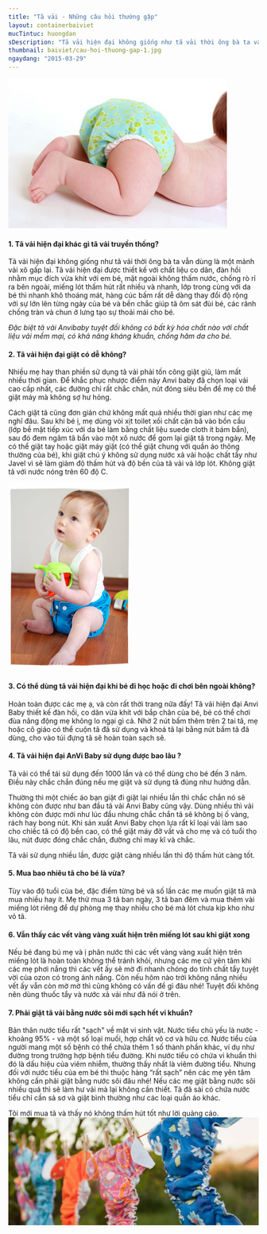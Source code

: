 ```yaml
---
title: "Tã vải - Những câu hỏi thường gặp"
layout: containerbaiviet
mucTintuc: huongdan
sDescription: "Tã vải hiện đại không giống như tã vải thời ông bà ta vẫn dùng là một mảnh vải xô gấp lại."
thumbnail: baiviet/cau-hoi-thuong-gap-1.jpg
ngaydang: "2015-03-29"
---
```



![](cau-hoi-thuong-gap-1.jpg)

#### 1.	Tã vải hiện đại khác gì tã vải truyền thống?

Tã vải hiện đại không giống như tã vải thời ông bà ta vẫn dùng là một mảnh vải xô gấp lại. Tã vải hiện đại được thiết kế với chất liệu co dãn, đàn hồi nhằm mục đích vừa khít với em bé, mặt ngoài không thấm nước, chống rò rỉ ra bên ngoài, miếng lót thấm hút rất nhiều và nhanh, lớp trong cùng với da bé thì nhanh khô thoáng mát, hàng cúc bấm rất dễ dàng thay đổi độ rộng với sự lớn lên từng ngày của bé và bền chắc giúp tã ôm sát đùi bé, các rãnh chống tràn và chun ở lưng tạo sự thoải mái cho bé.

*Đặc biệt tã vải Anvibaby tuyệt đối không có bất kỳ hóa chất nào với chất liệu vải mềm mại, có khả năng kháng khuẩn, chống hăm da cho bé.*



#### 2.	Tã vải hiện đại giặt có dễ không?

Nhiều mẹ hay than phiền sử dụng tã vải phải tốn công giặt giũ, làm mất nhiều thời gian. Để khắc phục nhược điểm này Anvi baby đã chọn loại vải cao cấp nhất, các đường chỉ rất chắc chắn, nút đóng siêu bền để mẹ có thể giặt máy mà không sợ hư hỏng.

Cách giặt tã cũng đơn giản chứ không mất quá nhiều thời gian như các mẹ nghĩ đâu. Sau khi bé ị, mẹ dùng vòi xịt toilet xối chất cặn bã vào bồn cầu (lớp bề mặt tiếp xúc với da bé làm bằng chất liệu suede cloth ít bám bẩn), sau đó đem ngâm tã bẩn vào một xô nước để gom lại giặt tã trong ngày. Mẹ có thể giặt tay hoặc giặt máy giặt (có thể giặt chung với quần áo thông thường của bé), khi giặt chú ý không sử dụng nước xả vải hoặc chất tẩy như Javel vì sẽ làm giảm độ thấm hút và độ bền của tã vải và lớp lót. Không giặt tã với nước nóng trên 60 độ C.

![](cau-hoi-thuong-gap-2.jpg)

#### 3.	Có thể dùng tã vải hiện đại khi bé đi học hoặc đi chơi bên ngoài không?

Hoàn toàn được các mẹ ạ, và còn rất thời trang nữa đấy! Tã vải hiện đại Anvi Baby thiết kế đàn hồi, co dãn vừa khít với bắp chân của bé,  bé có thể chơi đùa năng động mẹ không lo ngại gì cả. Nhờ 2 nút bấm thêm trên 2 tai tã, mẹ hoặc cô giáo có thể cuộn tã đã sử dụng và khoá tã lại bằng nút bấm tã đã dùng, cho vào túi đựng tã sẽ hoàn toàn sạch sẽ.

#### 4.	Tã vải hiện đại AnVi Baby sử dụng được bao lâu ?

Tã vải có thể tái sử dụng đến 1000 lần và có thể dùng cho bé đến 3 năm. Điều này chắc chắn đúng nếu mẹ giặt và sử dụng tã đúng như hướng dẫn.

 Thường thì một chiếc áo bạn giặt đi giặt lại nhiều lần thì chắc chắn nó sẽ không còn được như ban đầu tã vải Anvi Baby cũng vậy. Dùng nhiều thì vải không còn được mới như lúc đầu nhưng chắc chắn tã sẽ không bị ố vàng, rách hay bong nút.
Khi sản xuất Anvi Baby chọn lựa rất kĩ loại vải làm sao cho chiếc tã có độ bền cao, có thể giặt máy đỡ vất vả cho mẹ và có tuổi thọ lâu, nút được đóng chắc chắn, đường chỉ may kĩ và chắc.

Tã vải sử dụng nhiều lần, được giặt càng nhiều lần thì độ thấm hút càng tốt.  

#### 5.	Mua bao nhiêu tã cho bé là vừa?

Tùy vào độ tuổi của bé, đặc điểm từng bé và số lần các mẹ muốn giặt tã mà mua nhiều hay ít. Mẹ thử mua 3 tã ban ngày, 3 tã ban đêm và mua thêm vài miếng lót riêng để dự phòng mẹ thay nhiều cho bé mà lót chưa kịp kho như vỏ tã.

#### 6.	 Vẫn thấy các vết vàng vàng xuất hiện trên miếng lót sau khi giặt xong

Nếu bé đang bú mẹ và ị phân nước thì các vết vàng vàng xuất hiện trên miếng lót là hoàn toàn không thể tránh khỏi, nhưng các mẹ cứ yên tâm khi các mẹ phơi nắng thì các vết ấy sẽ mờ đi nhanh chóng do tính chất tẩy tuyệt vời của ozon có trong ánh nắng. Còn nếu hôm nào trời không nắng nhiều vết ấy vẫn còn mờ mờ thì cũng không có vấn đề gì đâu nhé! Tuyệt đối không nên dùng thuốc tẩy và nước xả vải như đã nói ở trên.

#### 7.	Phải giặt tã vải bằng nước sôi mới sạch hết vi khuẩn?

Bản thân nước tiểu rất "sạch" về mặt vi sinh vật. Nước tiểu chủ yếu là nước - khoảng 95% - và một số loại muối, hợp chất vô cơ và hữu cơ. Nước tiểu của người mang một số bệnh có thể chứa thêm 1 số thành phần khác, ví dụ như đường trong trường hợp bệnh tiểu đường. Khi nước tiểu có chứa vi khuẩn thì đó là dấu hiệu của viêm nhiễm, thường thấy nhất là viêm đường tiểu. Nhưng đối với nước tiểu của em bé thì thuộc hàng “rất sạch” nên các mẹ yên tâm không cần phải giặt bằng nước sôi đâu nhé! Nếu các mẹ giặt bằng nước sôi nhiều quá thì sẽ làm hư vải mà lại không cần thiết. Tã đã sài có chứa nước tiểu chỉ cần sả sơ và giặt bình thường như các loại quần áo khác.

Tôi mới mua tã và thấy nó không thấm hút tốt như lời quảng cáo.
![](cau-hoi-thuong-gap-3.jpg)
